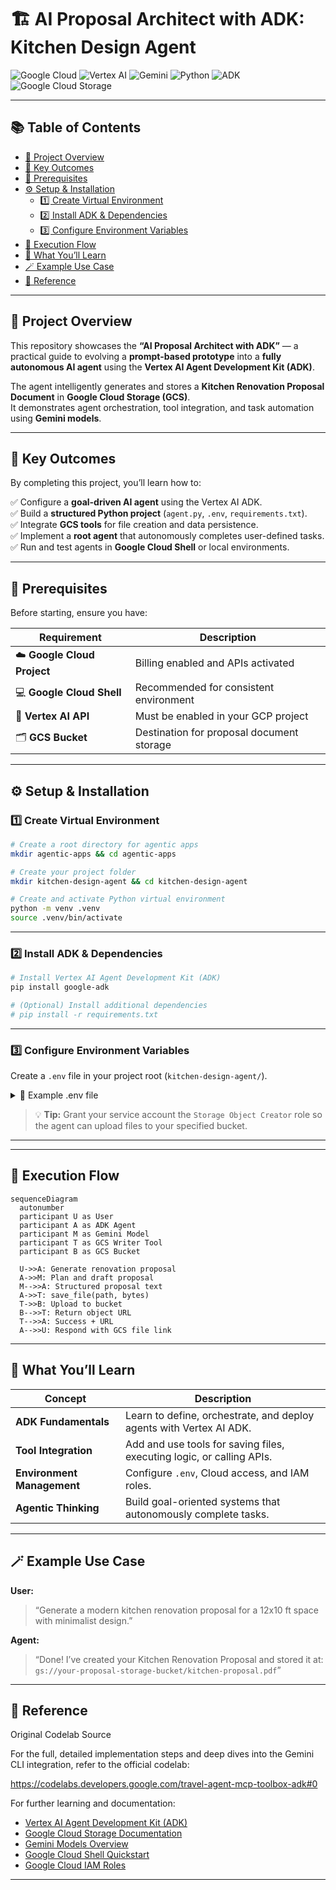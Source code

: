 # 🏗️ AI Proposal Architect with ADK: Kitchen Design Agent

![Google Cloud](https://img.shields.io/badge/Google%20Cloud-%234285F4.svg?style=for-the-badge&logo=google-cloud&logoColor=white)
![Vertex AI](https://img.shields.io/badge/Vertex%20AI-1E88E5?style=for-the-badge&logo=google&logoColor=white)
![Gemini](https://img.shields.io/badge/Gemini%20Model-4285F4?style=for-the-badge&logo=google&logoColor=white)
![Python](https://img.shields.io/badge/Python-3776AB?style=for-the-badge&logo=python&logoColor=white)
![ADK](https://img.shields.io/badge/Agent%20Development%20Kit-34A853?style=for-the-badge&logo=google&logoColor=white)
![Google Cloud Storage](https://img.shields.io/badge/Google%20Cloud%20Storage-0F9D58?style=for-the-badge&logo=google-cloud&logoColor=white)

---

## 📚 Table of Contents
- [🚀 Project Overview](#-project-overview)
- [🎯 Key Outcomes](#-key-outcomes)
- [🧰 Prerequisites](#-prerequisites)
- [⚙️ Setup & Installation](#️-setup--installation)
  - [1️⃣ Create Virtual Environment](#1️⃣-create-virtual-environment)
  - [2️⃣ Install ADK & Dependencies](#2️⃣-install-adk--dependencies)
  - [3️⃣ Configure Environment Variables](#3️⃣-configure-environment-variables)
- [🔁 Execution Flow](#-execution-flow)
- [🧠 What You’ll Learn](#-what-youll-learn)
- [🪄 Example Use Case](#-example-use-case)
- [🔗 Reference](#-reference)

---

## 🚀 Project Overview

This repository showcases the **“AI Proposal Architect with ADK”** — a practical guide to evolving a **prompt-based prototype** into a **fully autonomous AI agent** using the **Vertex AI Agent Development Kit (ADK)**.

The agent intelligently generates and stores a **Kitchen Renovation Proposal Document** in **Google Cloud Storage (GCS)**.  
It demonstrates agent orchestration, tool integration, and task automation using **Gemini models**.

---

## 🎯 Key Outcomes

By completing this project, you’ll learn how to:

✅ Configure a **goal-driven AI agent** using the Vertex AI ADK.  
✅ Build a **structured Python project** (`agent.py`, `.env`, `requirements.txt`).  
✅ Integrate **GCS tools** for file creation and data persistence.  
✅ Implement a **root agent** that autonomously completes user-defined tasks.  
✅ Run and test agents in **Google Cloud Shell** or local environments.  

---

## 🧰 Prerequisites

Before starting, ensure you have:

| Requirement | Description |
|--------------|-------------|
| ☁️ **Google Cloud Project** | Billing enabled and APIs activated |
| 💻 **Google Cloud Shell** | Recommended for consistent environment |
| 🤖 **Vertex AI API** | Must be enabled in your GCP project |
| 🗂️ **GCS Bucket** | Destination for proposal document storage |

---

## ⚙️ Setup & Installation

### 1️⃣ Create Virtual Environment
```bash
# Create a root directory for agentic apps
mkdir agentic-apps && cd agentic-apps

# Create your project folder
mkdir kitchen-design-agent && cd kitchen-design-agent

# Create and activate Python virtual environment
python -m venv .venv
source .venv/bin/activate
```

---

### 2️⃣ Install ADK & Dependencies

```bash
# Install Vertex AI Agent Development Kit (ADK)
pip install google-adk

# (Optional) Install additional dependencies
# pip install -r requirements.txt
```

---

### 3️⃣ Configure Environment Variables

Create a `.env` file in your project root (`kitchen-design-agent/`).

<details>
<summary>📄 Example .env file</summary>

```bash
# --- Google Cloud Configuration ---
PROJECT_ID="your-gcp-project-id"

# --- Agent / Model Configuration ---
MODEL_NAME="gemini-2.5-flash"

# --- Tool Configuration (GCS Storage Tool) ---
GCS_BUCKET_NAME="your-proposal-storage-bucket"
```

</details>

> 💡 **Tip:** Grant your service account the `Storage Object Creator` role
> so the agent can upload files to your specified bucket.

---

---

## 🔁 Execution Flow

```mermaid
sequenceDiagram
  autonumber
  participant U as User
  participant A as ADK Agent
  participant M as Gemini Model
  participant T as GCS Writer Tool
  participant B as GCS Bucket

  U->>A: Generate renovation proposal
  A->>M: Plan and draft proposal
  M-->>A: Structured proposal text
  A->>T: save_file(path, bytes)
  T->>B: Upload to bucket
  B-->>T: Return object URL
  T-->>A: Success + URL
  A-->>U: Respond with GCS file link

```

---

## 🧠 What You’ll Learn

| Concept                    | Description                                                           |
| -------------------------- | --------------------------------------------------------------------- |
| **ADK Fundamentals**       | Learn to define, orchestrate, and deploy agents with Vertex AI ADK.   |
| **Tool Integration**       | Add and use tools for saving files, executing logic, or calling APIs. |
| **Environment Management** | Configure `.env`, Cloud access, and IAM roles.                        |
| **Agentic Thinking**       | Build goal-oriented systems that autonomously complete tasks.         |

---

## 🪄 Example Use Case

**User:**

> “Generate a modern kitchen renovation proposal for a 12x10 ft space with minimalist design.”

**Agent:**

> “Done! I’ve created your Kitchen Renovation Proposal and stored it at:
> `gs://your-proposal-storage-bucket/kitchen-proposal.pdf`”

---

## 🔗 Reference

Original Codelab Source

For the full, detailed implementation steps and deep dives into the Gemini CLI integration, refer to the official codelab:

https://codelabs.developers.google.com/travel-agent-mcp-toolbox-adk#0

For further learning and documentation:

* [Vertex AI Agent Development Kit (ADK)](https://cloud.google.com/vertex-ai/docs/agents/overview)
* [Google Cloud Storage Documentation](https://cloud.google.com/storage/docs)
* [Gemini Models Overview](https://deepmind.google/technologies/gemini/)
* [Google Cloud Shell Quickstart](https://cloud.google.com/shell/docs/quickstart)
* [Google Cloud IAM Roles](https://cloud.google.com/iam/docs/understanding-roles)

---


